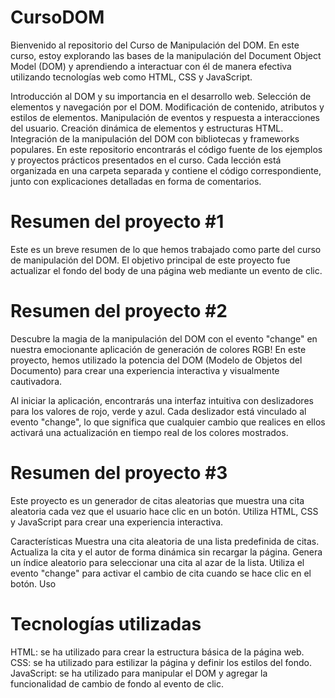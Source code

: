 # CursoDOM
Bienvenido al repositorio del Curso de Manipulación del DOM. En este curso, estoy explorando las bases de la manipulación del Document Object Model (DOM) y aprendiendo a interactuar con él de manera efectiva utilizando tecnologías web como HTML, CSS y JavaScript.


Introducción al DOM y su importancia en el desarrollo web. Selección de elementos y navegación por el DOM. Modificación de contenido, atributos y estilos de elementos. Manipulación de eventos y respuesta a interacciones del usuario. Creación dinámica de elementos y estructuras HTML. Integración de la manipulación del DOM con bibliotecas y frameworks populares.
En este repositorio encontrarás el código fuente de los ejemplos y proyectos prácticos presentados en el curso. Cada lección está organizada en una carpeta separada y contiene el código correspondiente, junto con explicaciones detalladas en forma de comentarios.


# Resumen del proyecto #1
Este es un breve resumen de lo que hemos trabajado como parte del curso de manipulación del DOM. El objetivo principal de este proyecto fue actualizar el fondo del body de una página web mediante un evento de clic.

# Resumen del proyecto #2

Descubre la magia de la manipulación del DOM con el evento "change" en nuestra emocionante aplicación de generación de colores RGB! En este proyecto, hemos utilizado la potencia del DOM (Modelo de Objetos del Documento) para crear una experiencia interactiva y visualmente cautivadora.

Al iniciar la aplicación, encontrarás una interfaz intuitiva con deslizadores para los valores de rojo, verde y azul. Cada deslizador está vinculado al evento "change", lo que significa que cualquier cambio que realices en ellos activará una actualización en tiempo real de los colores mostrados.

# Resumen del proyecto #3
Este proyecto es un generador de citas aleatorias que muestra una cita aleatoria cada vez que el usuario hace clic en un botón. Utiliza HTML, CSS y JavaScript para crear una experiencia interactiva.

Características
Muestra una cita aleatoria de una lista predefinida de citas.
Actualiza la cita y el autor de forma dinámica sin recargar la página.
Genera un índice aleatorio para seleccionar una cita al azar de la lista.
Utiliza el evento "change" para activar el cambio de cita cuando se hace clic en el botón.
Uso

# Tecnologías utilizadas
HTML: se ha utilizado para crear la estructura básica de la página web.
CSS: se ha utilizado para estilizar la página y definir los estilos del fondo.
JavaScript: se ha utilizado para manipular el DOM y agregar la funcionalidad de cambio de fondo al evento de clic.

